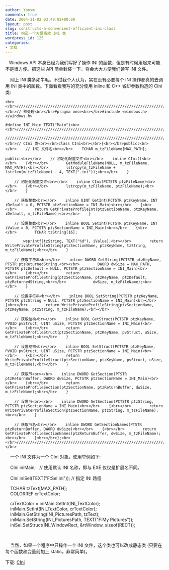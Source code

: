 ```yaml
---
author: Yonsm
comments: true
date: 2004-11-02 03:49:02+00:00
layout: post
slug: constructs-a-convenient-efficient-ini-class
title: 构造一个方便高效 INI 类
wordpress_id: 125
categories:
- 文档
---
```


   Windows API 本身已经为我们写好了操作 INI 的函数，但是有时候用起来可能不是很方便。把这些 API 简单封装一下，将会大大方便我们读写 INI 文件。

    网上 INI 类多如牛毛。不过我个人认为，实在没有必要每个 INI 操作都真的去调用 INI 类中的函数。下面看看我写的充分使用 inline 和 C++ 省却参数构造的 CIni 类:<!-- more -->
    
    <br></br>////////////////////////////////////////////////////////////////////////////////////////////////////////////////////////<br></br>// 预处理<br></br>#pragma once<br></br>#include <windows.h></windows.h>
    
    #define INI_Main TEXT("Main")<br></br>////////////////////////////////////////////////////////////////////////////////////////////////////////////////////////
    
    ////////////////////////////////////////////////////////////////////////////////////////////////////////////////////////<br></br>// CIni 类<br></br>class CIni<br></br>{<br></br>public:<br></br>    // INI 文件名<br></br>    TCHAR m_tzFileName[MAX_PATH];
    
    public:<br></br>    // 初始化配置文件<br></br>    inline CIni()<br></br>    {<br></br>        GetModuleFileName(NULL, m_tzFileName, MAX_PATH);<br></br>        lstrcpy(m_tzFileName + lstrlen(m_tzFileName) - 4, TEXT(".ini"));<br></br>    }
    
        // 初始化配置文件<br></br>    inline CIni(PCTSTR ptzFileName)<br></br>    {<br></br>        lstrcpy(m_tzFileName, ptzFileName);<br></br>    }
    
        // 获取整数<br></br>    inline UINT GetInt(PCTSTR ptzKeyName, INT iDefault = 0, PCTSTR ptzSectionName = INI_Main)<br></br>    {<br></br>        return GetPrivateProfileInt(ptzSectionName, ptzKeyName, iDefault, m_tzFileName);<br></br>    }
    
        // 设置整数<br></br>    inline BOOL SetInt(PCTSTR ptzKeyName, INT iValue = 0, PCTSTR ptzSectionName = INI_Main)<br></br>    {<br></br>        TCHAR tzString[16];
    
            wsprintf(tzString, TEXT("%d"), iValue);<br></br>        return WritePrivateProfileString(ptzSectionName, ptzKeyName, tzString, m_tzFileName);<br></br>    }
    
        // 获取字符串<br></br>    inline DWORD GetString(PCTSTR ptzKeyName, PTSTR ptzReturnedString,<br></br>        DWORD dwSize = MAX_PATH, PCTSTR ptzDefault = NULL, PCTSTR ptzSectionName = INI_Main)<br></br>    {<br></br>        return GetPrivateProfileString(ptzSectionName, ptzKeyName, ptzDefault, ptzReturnedString,<br></br>            dwSize, m_tzFileName);<br></br>    }
    
        // 设置字符串<br></br>    inline BOOL SetString(PCTSTR ptzKeyName, PCTSTR ptzString = NULL, PCTSTR ptzSectionName = INI_Main)<br></br>    {<br></br>        return WritePrivateProfileString(ptzSectionName, ptzKeyName, ptzString, m_tzFileName);<br></br>    }
    
        // 获取结构<br></br>    inline BOOL GetStruct(PCTSTR ptzKeyName, PVOID pvStruct, UINT uSize, PCTSTR ptzSectionName = INI_Main)<br></br>    {<br></br>        return GetPrivateProfileStruct(ptzSectionName, ptzKeyName, pvStruct, uSize, m_tzFileName);<br></br>    }
    
        // 设置结构<br></br>    inline BOOL SetStruct(PCTSTR ptzKeyName, PVOID pvStruct, UINT uSize, PCTSTR ptzSectionName = INI_Main)<br></br>    {<br></br>        return WritePrivateProfileStruct(ptzSectionName, ptzKeyName, pvStruct, uSize, m_tzFileName);<br></br>    }
    
        // 获取节<br></br>    inline DWORD GetSection(PTSTR ptzReturnBuffer, DWORD dwSize, PCTSTR ptzSectionName = INI_Main)<br></br>    {<br></br>        return GetPrivateProfileSection(ptzSectionName, ptzReturnBuffer, dwSize, m_tzFileName);<br></br>    }
    
        // 设置节<br></br>    inline DWORD SetSection(PCTSTR ptzString, PCTSTR ptzSectionName = INI_Main)<br></br>    {<br></br>        return WritePrivateProfileSection(ptzSectionName, ptzString, m_tzFileName);<br></br>    }
    
        // 获取节名<br></br>    inline DWORD GetSectionNames(PTSTR ptzReturnBuffer, DWORD dwSize)<br></br>    {<br></br>        return GetPrivateProfileSectionNames(ptzReturnBuffer, dwSize, m_tzFileName);<br></br>    }<br></br>};<br></br>////////////////////////////////////////////////////////////////////////////////////////////////////////////////////////<br></br>

    一个 INI 文件为一个 CIni 对象。使用举例如下: 

  
    CIni iniMain;   // 使用默认 INI 名称，即与 EXE 仅仅是扩展名不同。

    CIni iniSel(TEXT("F:Sel.ini")); // 指定 INI 路径

  
    TCHAR tzText[MAX_PATH];  
    COLORREF crTextColor;

    crTextColor = iniMain.GetInt(INI_TextColor);  
    iniMain.SetInt(INI_TextColor, crTextColor);  
    iniMain.GetString(INI_PicturesPath, tzText);  
    iniMain.SetString(INI_PicturesPath, TEXT("F:My Pictures"));  
    iniSel.SetStruct(INI_WindowRect, &rtWindow, sizeof(RECT));  
  


  

    当然，如果一个程序中只操作一个 INI 文件，这个类也可以改成静态类 (只要在每个函数和变量前加上 static，非常简单)。

下载: [CIni](http://yonsm.reg365.com/up/1099311280.rar)
